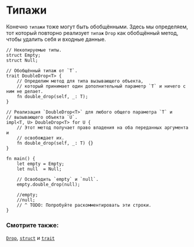 # Типажи

Конечно `типажи` тоже могут быть обобщёнными. Здесь мы определяем, тот
который повторно реализует `типаж` `Drop` как обобщённый метод, чтобы
удалить себя и входные данные.

```rust,editable
// Некопируемые типы.
struct Empty;
struct Null;

// Обобщённый типаж от `T`.
trait DoubleDrop<T> {
    // Определим метод для типа вызывающего объекта,
    // который принимает один дополнительный параметр `T` и ничего с ним не делает.
    fn double_drop(self, _: T);
}

// Реализация `DoubleDrop<T>` для любого общего параметра `T` и
// вызывающего объекта `U`.
impl<T, U> DoubleDrop<T> for U {
    // Этот метод получает право владения на оба переданных аргумента и
    // освобождает их.
    fn double_drop(self, _: T) {}
}

fn main() {
    let empty = Empty;
    let null  = Null;

    // Освободить `empty` и `null`.
    empty.double_drop(null);

    //empty;
    //null;
    // ^ TODO: Попробуйте раскомментировать эти строки.
}
```

### Смотрите также:

[`Drop`](https://doc.rust-lang.org/std/ops/trait.Drop.html), [`struct`](../custom_types/structs.md) и [`trait`](../trait.md)
